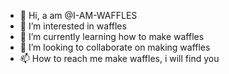 - 👋 Hi, a am @I-AM-WAFFLES
- 👀 I’m interested in waffles
- 🌱 I’m currently learning how to make waffles
- 💞️ I’m looking to collaborate on making waffles
- 📫 How to reach me make waffles, i will find you

<!---
I-AM-WAFFLES/I-AM-WAFFLES is a ✨ special ✨ repository because its `README.md` (this file) appears on your GitHub profile.
You can click the Preview link to take a look at your changes.
--->

